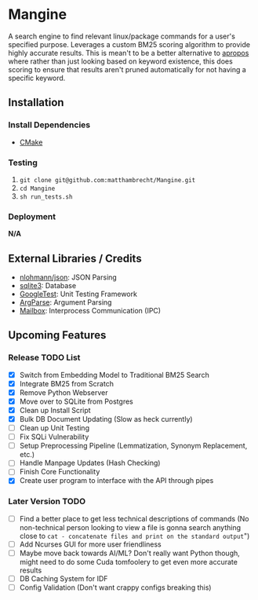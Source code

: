 # Mangine

A search engine to find relevant linux/package commands for a user's specified purpose. Leverages a custom BM25 scoring algorithm to provide highly accurate results. This is mean't to be a better alternative to [apropos](https://en.wikipedia.org/wiki/Apropos_(Unix)) where rather than just looking based on keyword existence, this does scoring to ensure that results aren't pruned automatically for not having a specific keyword.

## Installation
### Install Dependencies
- [CMake](https://cmake.org)

### Testing
1. `git clone git@github.com:matthambrecht/Mangine.git`
2. `cd Mangine`
3. `sh run_tests.sh`

### Deployment
**N/A**

## External Libraries / Credits
- [nlohmann/json](https://github.com/nlohmann/json): JSON Parsing
- [sqlite3](https://github.com/sqlite/sqlite): Database
- [GoogleTest](https://github.com/google/googletest): Unit Testing Framework
- [ArgParse](https://github.com/p-ranav/argparse): Argument Parsing
- [Mailbox](https://github.com/matthambreht/Mailbox): Interprocess Communication (IPC)

## Upcoming Features
### Release TODO List
- [X] Switch from Embedding Model to Traditional BM25 Search
- [X] Integrate BM25 from Scratch
- [X] Remove Python Webserver
- [X] Move over to SQLite from Postgres
- [X] Clean up Install Script
- [X] Bulk DB Document Updating (Slow as heck currently)
- [ ] Clean up Unit Testing
- [ ] Fix SQLi Vulnerability
- [ ] Setup Preprocessing Pipeline (Lemmatization, Synonym Replacement, etc.)
- [ ] Handle Manpage Updates (Hash Checking)
- [ ] Finish Core Functionality
- [X] Create user program to interface with the API through pipes

### Later Version TODO
- [ ] Find a better place to get less technical descriptions of commands (No non-technical person looking to view a file is gonna search anything close to `cat - concatenate files and print on the standard output`")
- [ ] Add Ncurses GUI for more user friendliness
- [ ] Maybe move back towards AI/ML? Don't really want Python though, might need to do some Cuda tomfoolery to get even more accurate results
- [ ] DB Caching System for IDF
- [ ] Config Validation (Don't want crappy configs breaking this)